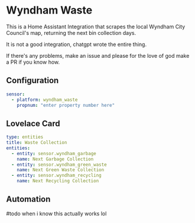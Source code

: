 # Wyndham Waste

This is a Home Assistant Integration that scrapes the local Wyndham City Council's map, returning the next bin collection days.

It is not a good integration, chatgpt wrote the entire thing.

If there's any problems, make an issue and please for the love of god make a PR if you know how.


## Configuration

```yaml
sensor:
  - platform: wyndham_waste
    propnum: "enter property number here"
```

## Lovelace Card

```yaml
type: entities
title: Waste Collection
entities:
  - entity: sensor.wyndham_garbage
    name: Next Garbage Collection
  - entity: sensor.wyndham_green_waste
    name: Next Green Waste Collection
  - entity: sensor.wyndham_recycling
    name: Next Recycling Collection
```

## Automation

#todo when i know this actually works lol